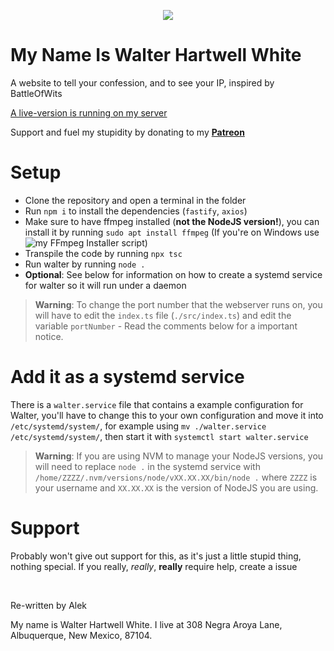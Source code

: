 <p align="center">
	<img src="./assets/theberg.gif">
</p>

# My Name Is Walter Hartwell White

A website to tell your confession, and to see your IP, inspired by BattleOfWits

[A live-version is running on my server](https://niko.wav.blue/)

Support and fuel my stupidity by donating to my **[Patreon](patreon.com/WaviestBalloon)**

# Setup

- Clone the repository and open a terminal in the folder
- Run `npm i` to install the dependencies (`fastify`, `axios`)
- Make sure to have ffmpeg installed (**not the NodeJS version!**), you can install it by running `sudo apt install ffmpeg` (If you're on Windows use ![my FFmpeg Installer script](https://github.com/WaviestBalloon/FFmpegInstaller))
- Transpile the code by running `npx tsc`
- Run walter by running `node .`
- **Optional**: See below for information on how to create a systemd service for walter so it will run under a daemon

> **Warning**:
> To change the port number that the webserver runs on, you will have to edit the `index.ts` file (`./src/index.ts`) and edit the variable `portNumber` - Read the comments below for a important notice.

# Add it as a systemd service

There is a `walter.service` file that contains a example configuration for Walter, you'll have to change this to your own configuration and move it into `/etc/systemd/system/`, for example using `mv ./walter.service /etc/systemd/system/`, then start it with `systemctl start walter.service`

> **Warning**:
> If you are using NVM to manage your NodeJS versions, you will need to replace `node .` in the systemd service with `/home/ZZZZ/.nvm/versions/node/vXX.XX.XX/bin/node .` where `ZZZZ` is your username and `XX.XX.XX` is the version of NodeJS you are using.

# Support

Probably won't give out support for this, as it's just a little stupid thing, nothing special. If you really, *really*, **really** require help, create a issue


<br>


Re-written by Alek

My name is Walter Hartwell White. I live at 308 Negra Aroya Lane, Albuquerque, New Mexico, 87104.

